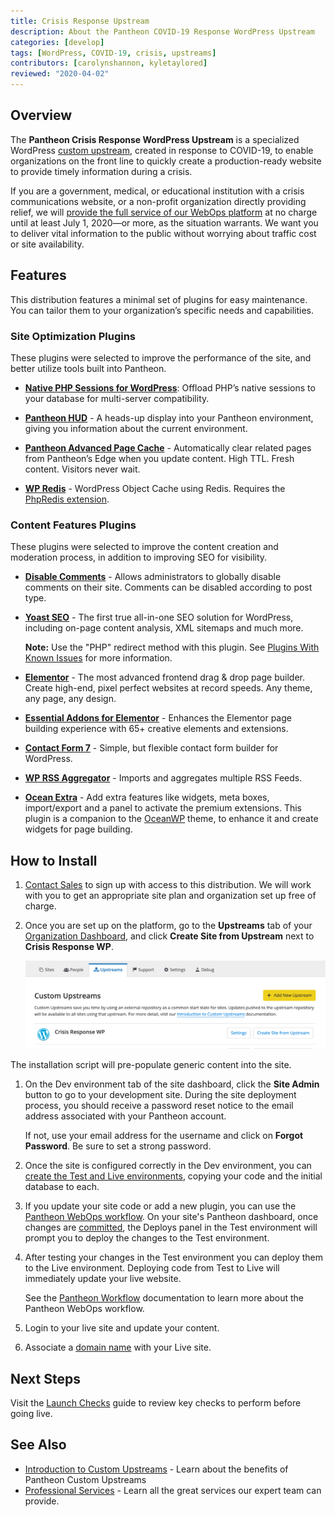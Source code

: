 ```yaml
---
title: Crisis Response Upstream
description: About the Pantheon COVID-19 Response WordPress Upstream
categories: [develop]
tags: [WordPress, COVID-19, crisis, upstreams]
contributors: [carolynshannon, kyletaylored]
reviewed: "2020-04-02"
---
```


## Overview

The **Pantheon Crisis Response WordPress Upstream** is a specialized WordPress [custom upstream](/custom-upstream), created in response to COVID-19, to enable organizations on the front line to quickly create a production-ready website to provide timely information during a crisis.

If you are a government, medical, or educational institution with a crisis communications website, or a non-profit organization directly providing relief, we will [provide the full service of our WebOps platform](https://pantheon.io/resources-navigate-covid-19) at no charge until at least July 1, 2020—or more, as the situation warrants. We want you to deliver vital information to the public without worrying about traffic cost or site availability.

## Features

This distribution features a minimal set of plugins for easy maintenance. You can tailor them to your organization’s specific needs and capabilities.

### Site Optimization Plugins

These plugins were selected to improve the performance of the site, and better utilize tools built into Pantheon.

- **[Native PHP Sessions for WordPress](https://wordpress.org/plugins/wp-native-php-sessions/)**: Offload PHP’s native sessions to your database for multi-server compatibility.

- **[Pantheon HUD](https://wordpress.org/plugins/pantheon-hud/)** - A heads-up display into your Pantheon environment, giving you information about the current environment.

- **[Pantheon Advanced Page Cache](https://wordpress.org/plugins/pantheon-advanced-page-cache/)** - Automatically clear related pages from Pantheon’s Edge when you update content. High TTL. Fresh content. Visitors never wait.

- **[WP Redis](https://wordpress.org/plugins/wp-redis/)** - WordPress Object Cache using Redis. Requires the [PhpRedis extension](https://github.com/phpredis/phpredis).

### Content Features Plugins

These plugins were selected to improve the content creation and moderation process, in addition to improving SEO for visibility.

- **[Disable Comments](https://wordpress.org/plugins/disable-comments/)** - Allows administrators to globally disable comments on their site. Comments can be disabled according to post type.

- **[Yoast SEO](https://wordpress.org/plugins/wordpress-seo/)** - The first true all-in-one SEO solution for WordPress, including on-page content analysis, XML sitemaps and much more.

  **Note:** Use the "PHP" redirect method with this plugin. See [Plugins With Known Issues](/plugins-known-issues#yoast-seo) for more information.

- **[Elementor](https://wordpress.org/plugins/elementor/)** - The most advanced frontend drag & drop page builder. Create high-end, pixel perfect websites at record speeds. Any theme, any page, any design.

- **[Essential Addons for Elementor](https://wordpress.org/plugins/essential-addons-for-elementor-lite)** - Enhances the Elementor page building experience with 65+ creative elements and extensions. 

- **[Contact Form 7](https://wordpress.org/plugins/contact-form-7/)** - Simple, but flexible contact form builder for WordPress.

- **[WP RSS Aggregator](https://wordpress.org/plugins/wp-rss-aggregator/)** - Imports and aggregates multiple RSS Feeds.

- **[Ocean Extra](https://wordpress.org/plugins/ocean-extra/)** - Add extra features like widgets, meta boxes, import/export and a panel to activate the premium extensions. This plugin is a companion to the [OceanWP](https://oceanwp.org/) theme, to enhance it and create widgets for page building.

## How to Install

1. [Contact Sales](https://pantheon.io/contact-us) to sign up with access to this distribution. We will work with you to get an appropriate site plan and organization set up free of charge.

1. Once you are set up on the platform, go to the **Upstreams** tab of your [Organization Dashboard](/organization-dashboard), and click **Create Site from Upstream** next to **Crisis Response WP**.

    ![Create site from Crisis Response WP custom upstream](../images/dashboard/upstream-crisis-response.png)

  The installation script will pre-populate generic content into the site.

1. On the Dev environment tab of the site dashboard, click the **Site Admin** button to go to your development site. During the site deployment process, you should receive a password reset notice to the email address associated with your Pantheon account. 

	If not, use your email address for the username and click on **Forgot Password**. Be sure to set a strong password.

1. Once the site is configured correctly in the Dev environment, you can [create the Test and Live environments](/guides/quickstart/create-test-live), copying your code and the initial database to each.

1. If you update your site code or add a new plugin, you can use the [Pantheon WebOps workflow](/pantheon-workflow). On your site's Pantheon dashboard, once changes are [committed](/sftp#committing-sftp-changes), the Deploys panel in the Test environment will prompt you to deploy the changes to the Test environment.

1. After testing your changes in the Test environment you can deploy them to the Live environment. Deploying code from Test to Live will immediately update your live website.

    See the [Pantheon Workflow](/pantheon-workflow) documentation to learn more about the Pantheon WebOps workflow.

1. Login to your live site and update your content.

1. Associate a [domain name](/guides/launch/domains) with your Live site.

## Next Steps

Visit the [Launch Checks](/guides/launch/launch-check) guide to review key checks to perform before going live.

## See Also

- [Introduction to Custom Upstreams](/custom-upstream) - Learn about the benefits of Pantheon Custom Upstreams
- [Professional Services](/professional-services) - Learn all the great services our expert team can provide.

